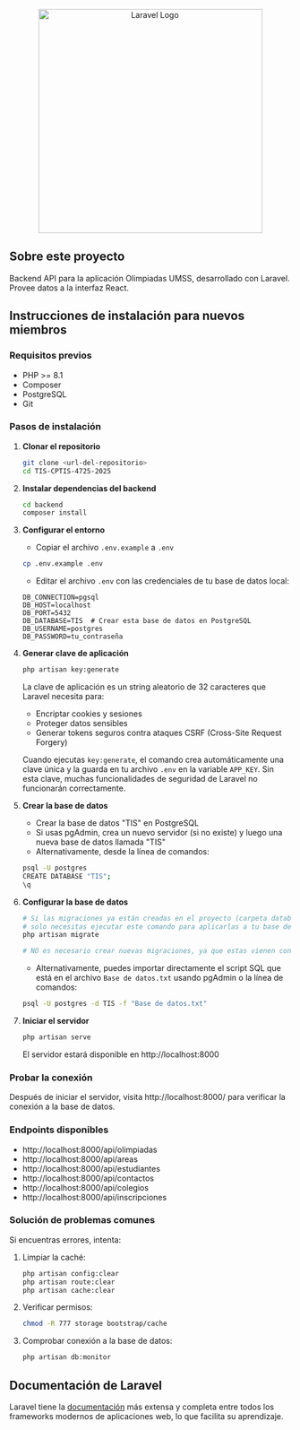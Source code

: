 <p align="center"><a href="https://laravel.com" target="_blank"><img src="https://raw.githubusercontent.com/laravel/art/master/logo-lockup/5%20SVG/2%20CMYK/1%20Full%20Color/laravel-logolockup-cmyk-red.svg" width="400" alt="Laravel Logo"></a></p>

## Sobre este proyecto

Backend API para la aplicación Olimpiadas UMSS, desarrollado con Laravel. Provee datos a la interfaz React.

## Instrucciones de instalación para nuevos miembros

### Requisitos previos
- PHP >= 8.1
- Composer
- PostgreSQL
- Git

### Pasos de instalación

1. **Clonar el repositorio**
   ```bash
   git clone <url-del-repositorio>
   cd TIS-CPTIS-4725-2025
   ```

2. **Instalar dependencias del backend**
   ```bash
   cd backend
   composer install
   ```

3. **Configurar el entorno**
   - Copiar el archivo `.env.example` a `.env`
   ```bash
   cp .env.example .env
   ```
   - Editar el archivo `.env` con las credenciales de tu base de datos local:
   ```
   DB_CONNECTION=pgsql
   DB_HOST=localhost
   DB_PORT=5432
   DB_DATABASE=TIS  # Crear esta base de datos en PostgreSQL
   DB_USERNAME=postgres
   DB_PASSWORD=tu_contraseña
   ```

4. **Generar clave de aplicación**
   ```bash
   php artisan key:generate
   ```
   
   La clave de aplicación es un string aleatorio de 32 caracteres que Laravel necesita para:
   - Encriptar cookies y sesiones
   - Proteger datos sensibles
   - Generar tokens seguros contra ataques CSRF (Cross-Site Request Forgery)
   
   Cuando ejecutas `key:generate`, el comando crea automáticamente una clave única y la guarda en 
   tu archivo `.env` en la variable `APP_KEY`. Sin esta clave, muchas funcionalidades de 
   seguridad de Laravel no funcionarán correctamente.

5. **Crear la base de datos**
   - Crear la base de datos "TIS" en PostgreSQL
   - Si usas pgAdmin, crea un nuevo servidor (si no existe) y luego una nueva base de datos llamada "TIS"
   - Alternativamente, desde la línea de comandos:
   ```bash
   psql -U postgres
   CREATE DATABASE "TIS";
   \q
   ```

6. **Configurar la base de datos**
   ```bash
   # Si las migraciones ya están creadas en el proyecto (carpeta database/migrations)
   # solo necesitas ejecutar este comando para aplicarlas a tu base de datos:
   php artisan migrate
   
   # NO es necesario crear nuevas migraciones, ya que estas vienen con el proyecto
   ```
   
   - Alternativamente, puedes importar directamente el script SQL que está en el archivo `Base de datos.txt` 
     usando pgAdmin o la línea de comandos:
   ```bash
   psql -U postgres -d TIS -f "Base de datos.txt"
   ```

7. **Iniciar el servidor**
   ```bash
   php artisan serve
   ```
   El servidor estará disponible en http://localhost:8000

### Probar la conexión

Después de iniciar el servidor, visita http://localhost:8000/ para verificar la conexión a la base de datos.

### Endpoints disponibles

- http://localhost:8000/api/olimpiadas
- http://localhost:8000/api/areas
- http://localhost:8000/api/estudiantes
- http://localhost:8000/api/contactos
- http://localhost:8000/api/colegios
- http://localhost:8000/api/inscripciones

### Solución de problemas comunes

Si encuentras errores, intenta:

1. Limpiar la caché:
   ```bash
   php artisan config:clear
   php artisan route:clear
   php artisan cache:clear
   ```

2. Verificar permisos:
   ```bash
   chmod -R 777 storage bootstrap/cache
   ```

3. Comprobar conexión a la base de datos:
   ```bash
   php artisan db:monitor
   ```

## Documentación de Laravel

Laravel tiene la [documentación](https://laravel.com/docs) más extensa y completa entre todos los frameworks modernos de aplicaciones web, lo que facilita su aprendizaje.
